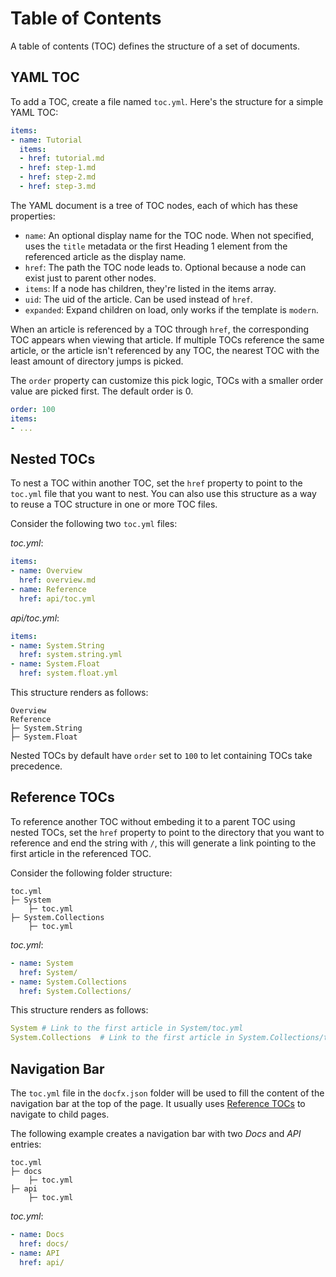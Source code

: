 # Table of Contents

A table of contents (TOC) defines the structure of a set of documents.

## YAML TOC

To add a TOC, create a file named `toc.yml`. Here's the structure for a simple YAML TOC:

```yaml
items:
- name: Tutorial
  items:
  - href: tutorial.md
  - href: step-1.md
  - href: step-2.md
  - href: step-3.md
```

The YAML document is a tree of TOC nodes, each of which has these properties: 

- `name`: An optional display name for the TOC node. When not specified, uses the `title` metadata or the first Heading 1 element from the referenced article as the display name.
- `href`: The path the TOC node leads to. Optional because a node can exist just to parent other nodes.
- `items`: If a node has children, they're listed in the items array.
- `uid`: The uid of the article. Can be used instead of `href`.
- `expanded`: Expand children on load, only works if the template is `modern`.

When an article is referenced by a TOC through `href`, the corresponding TOC appears when viewing that article. If multiple TOCs reference the same article, or the article isn't referenced by any TOC, the nearest TOC with the least amount of directory jumps is picked.

The `order` property can customize this pick logic, TOCs with a smaller order value are picked first. The default order is 0.

```yml
order: 100
items:
- ...
```

## Nested TOCs

To nest a TOC within another TOC, set the `href` property to point to the `toc.yml` file that you want to nest. You can also use this structure as a way to reuse a TOC structure in one or more TOC files.

Consider the following two `toc.yml` files:

_toc.yml_:

```yaml
items:
- name: Overview
  href: overview.md
- name: Reference
  href: api/toc.yml
```

_api/toc.yml_:

```yaml
items:
- name: System.String
  href: system.string.yml
- name: System.Float
  href: system.float.yml
```

This structure renders as follows:

```
Overview
Reference
├─ System.String
├─ System.Float
```

Nested TOCs by default have `order` set to `100` to let containing TOCs take precedence.

## Reference TOCs

To reference another TOC without embeding it to a parent TOC using nested TOCs, set the `href` property to point to the directory that you want to reference and end the string with `/`, this will generate a link pointing to the first article in the referenced TOC.

Consider the following folder structure:

```
toc.yml
├─ System
    ├─ toc.yml
├─ System.Collections
    ├─ toc.yml
```

_toc.yml_:

```yml
- name: System
  href: System/
- name: System.Collections
  href: System.Collections/
```

This structure renders as follows:


```yml
System # Link to the first article in System/toc.yml
System.Collections  # Link to the first article in System.Collections/toc.yml
```

## Navigation Bar

The `toc.yml` file in the `docfx.json` folder will be used to fill the content of the navigation bar at the top of the page. It usually uses [Reference TOCs](#reference-tocs) to navigate to child pages.

The following example creates a navigation bar with two  _Docs_ and _API_ entries:

```
toc.yml
├─ docs
    ├─ toc.yml
├─ api
    ├─ toc.yml
```

_toc.yml_:

```yml
- name: Docs
  href: docs/
- name: API
  href: api/
```
